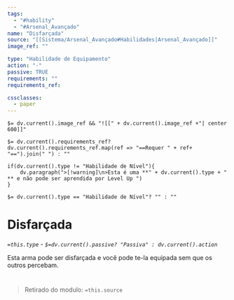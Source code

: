 ```yaml
---
tags:
  - "#hability"
  - "#Arsenal_Avançado"
name: "Disfarçada"
source: "[[Sistema/Arsenal_Avançado#Habilidades|Arsenal_Avançado]]"
image_ref: ""

type: "Habilidade de Equipamento"
action: "-"
passive: TRUE
requirements: ""
requirements_ref:  

cssclasses:
  - paper
---
```

`$= dv.current().image_ref && "![[" + dv.current().image_ref +"| center 600]]"`


`$= dv.current().requirements_ref? dv.current().requirements_ref.map(ref => "==Requer " + ref+ "==").join(" ") : ""`

```dataviewjs
if(dv.current().type != "Habilidade de Nível"){
	dv.paragraph(">[!warning]\n>Esta é uma **" + dv.current().type + " ** e não pode ser aprendida por Level Up ")
}
```


`$= dv.current().type == "Habilidade de Nível"? "" : ""`
# Disfarçada
*`=this.type` - `$=dv.current().passive? "Passiva" : dv.current().action`*

Esta arma pode ser disfarçada e você pode te-la equipada sem que os outros percebam.


#
> Retirado do modulo: `=this.source`